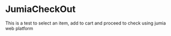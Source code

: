 # JumiaCheckOut
This is a test to select an item, add to cart and proceed to check using jumia web platform
